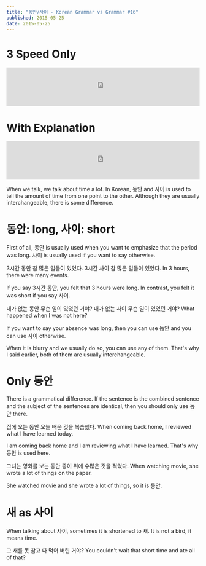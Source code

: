 ```yaml
---
title: "동안/사이 - Korean Grammar vs Grammar #16"
published: 2015-05-25
date: 2015-05-25
---
```


#  3 Speed Only

<iframe id="audio_iframe" src="https://www.podbean.com/media/player/ypn8e-563ce5?skin=7" width="100%" height="100" frameborder="0" scrolling="no"></iframe>

#  With Explanation

<iframe id="audio_iframe" src="https://www.podbean.com/media/player/xz7mj-563ce6?skin=7" width="100%" height="100" frameborder="0" scrolling="no"></iframe>

When we talk, we talk about time a lot. In Korean, 동안 and 사이 is used to tell the amount of time from one point to the other. Although they are usually interchangeable, there is some difference.

#  동안: long, 사이: short

First of all, 동안 is usually used when you want to emphasize that the period was long. 사이 is usually used if you want to say otherwise.

3시간 동안 참 많은 일들이 있었다.
3시간 사이 참 많은 일들이 있었다.
In 3 hours, there were many events.

If you say 3시간 동안, you felt that 3 hours were long. In contrast, you felt it was short if you say 사이.

내가 없는 동안 무슨 일이 있었던 거야?
내가 없는 사이 무슨 일이 있었던 거야?
What happened when I was not here?

If you want to say your absence was long, then you can use 동안 and you can use 사이 otherwise.

When it is blurry and we usually do so, you can use any of them. That's why I said earlier, both of them are usually interchangeable.

#  Only 동안

There is a grammatical difference. If the sentence is the combined sentence and the subject of the sentences are identical, then you should only use 동안 there.

집에 오는 동안 오늘 배운 것을 복습했다.
When coming back home, I reviewed what I have learned today.

I am coming back home and I am reviewing what I have learned. That's why 동안 is used here.

그녀는 영화를 보는 동안 종이 위에 수많은 것을 적었다.
When watching movie, she wrote a lot of things on the paper.

She watched movie and she wrote a lot of things, so it is 동안.

#  새 as 사이

When talking about 사이, sometimes it is shortened to 새. It is not a bird, it means time.

그 새를 못 참고 다 먹어 버린 거야?
You couldn't wait that short time and ate all of that?